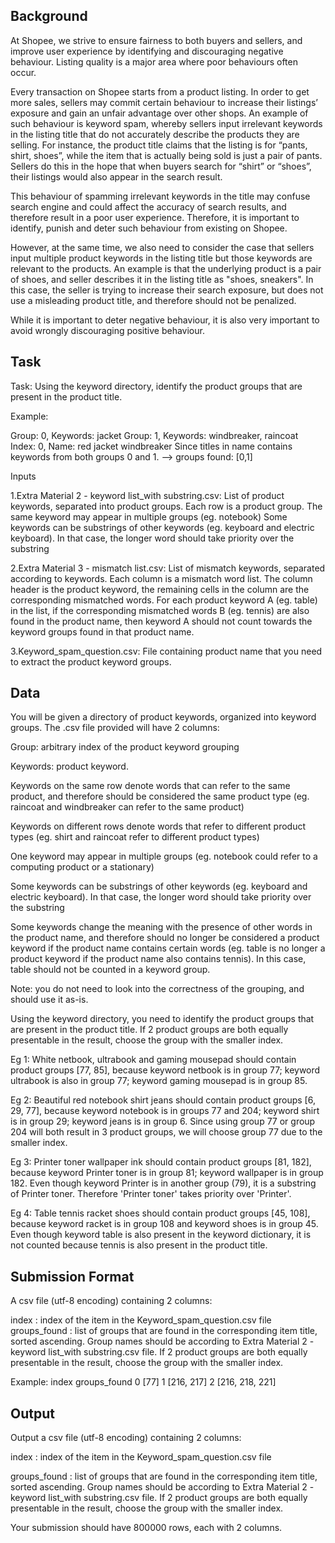 ## Background
At Shopee, we strive to ensure fairness to both buyers and sellers, and improve user experience by identifying and discouraging negative behaviour. Listing quality is a major area where poor behaviours often occur.

Every transaction on Shopee starts from a product listing. In order to get more sales, sellers may commit certain behaviour to increase their listings’ exposure and gain an unfair advantage over other shops. An example of such behaviour is keyword spam, whereby sellers input irrelevant keywords in the listing title that do not accurately describe the products they are selling. For instance, the product title claims that the listing is for “pants, shirt, shoes”, while the item that is actually being sold is just a pair of pants. Sellers do this in the hope that when buyers search for “shirt” or “shoes”, their listings would also appear in the search result.

This behaviour of spamming irrelevant keywords in the title may confuse search engine and could affect the accuracy of search results, and therefore result in a poor user experience. Therefore, it is important to identify, punish and deter such behaviour from existing on Shopee.

However, at the same time, we also need to consider the case that sellers input multiple product keywords in the listing title but those keywords are relevant to the products. An example is that the underlying product is a pair of shoes, and seller describes it in the listing title as "shoes, sneakers". In this case, the seller is trying to increase their search exposure, but does not use a misleading product title, and therefore should not be penalized.

While it is important to deter negative behaviour, it is also very important to avoid wrongly discouraging positive behaviour.

## Task
Task: Using the keyword directory, identify the product groups that are present in the product title.

Example: 

Group: 0, Keywords: jacket 
Group: 1, Keywords: windbreaker, raincoat
Index: 0, Name: red jacket windbreaker
Since titles in name contains keywords from both groups 0 and 1. --> groups found: [0,1]

Inputs

1.Extra Material 2 - keyword list_with substring.csv: List of product keywords, separated into product groups. Each row is a product group.
The same keyword may appear in multiple groups (eg. notebook) Some keywords can be substrings of other keywords (eg. keyboard and electric keyboard). In that case, the longer word should take priority over the substring 

2.Extra Material 3 - mismatch list.csv: List of mismatch keywords, separated according to keywords. Each column is a mismatch word list. The column header is the product keyword, the remaining cells in the column are the corresponding mismatched words.
For each product keyword A (eg. table) in the list, if the corresponding mismatched words B (eg. tennis) are also found in the product name, then keyword A should not count towards the keyword groups found in that product name.

3.Keyword_spam_question.csv: File containing product name that you need to extract the product keyword groups.

## Data
You will be given a directory of product keywords, organized into keyword groups. The .csv file provided will have 2 columns:

Group: arbitrary index of the product keyword grouping

Keywords: product keyword.

Keywords on the same row denote words that can refer to the same product, and therefore should be considered the same product type (eg. raincoat and windbreaker can refer to the same product)

Keywords on different rows denote words that refer to different product types (eg. shirt and raincoat refer to different product types)

One keyword may appear in multiple groups (eg. notebook could refer to a computing product or a stationary)

Some keywords can be substrings of other keywords (eg. keyboard and electric keyboard). In that case, the longer word should take priority over the substring

Some keywords change the meaning with the presence of other words in the product name, and therefore should no longer be considered a product keyword if the product name contains certain words (eg. table is no longer a product keyword if the product name also contains tennis). In this case, table should not be counted in a keyword group.

Note: you do not need to look into the correctness of the grouping, and should use it as-is.

Using the keyword directory, you need to identify the product groups that are present in the product title. If 2 product groups are both equally presentable in the result, choose the group with the smaller index.

Eg 1: White netbook, ultrabook and gaming mousepad should contain product groups [77, 85], because keyword netbook is in group 77; keyword ultrabook is also in group 77; keyword gaming mousepad is in group 85.

Eg 2: Beautiful red notebook shirt jeans should contain product groups [6, 29, 77], because keyword notebook is in groups 77 and 204; keyword shirt is in group 29; keyword jeans is in group 6. Since using group 77 or group 204 will both result in 3 product groups, we will choose group 77 due to the smaller index.

Eg 3: Printer toner wallpaper ink should contain product groups [81, 182], because keyword Printer toner is in group 81; keyword wallpaper is in group 182. Even though keyword Printer is in another group (79), it is a substring of Printer toner. Therefore 'Printer toner' takes priority over 'Printer'.

Eg 4: Table tennis racket shoes should contain product groups [45, 108], because keyword racket is in group 108 and keyword shoes is in group 45. Even though keyword table is also present in the keyword dictionary, it is not counted because tennis is also present in the product title.

## Submission Format
A csv file (utf-8 encoding) containing 2 columns:

index : index of the item in the Keyword_spam_question.csv file
groups_found : list of groups that are found in the corresponding item title, sorted ascending. Group names should be according to Extra Material 2 - keyword list_with substring.csv file. If 2 product groups are both equally presentable in the result, choose the group with the smaller index.

Example: 
index	groups_found 
0	[77] 
1	[216, 217] 
2	[216, 218, 221]

## Output
Output a csv file (utf-8 encoding) containing 2 columns:

index : index of the item in the Keyword_spam_question.csv file

groups_found : list of groups that are found in the corresponding item title, sorted ascending. Group names should be according to Extra Material 2 - keyword list_with substring.csv file. If 2 product groups are both equally presentable in the result, choose the group with the smaller index.

Your submission should have 800000 rows, each with 2 columns.
